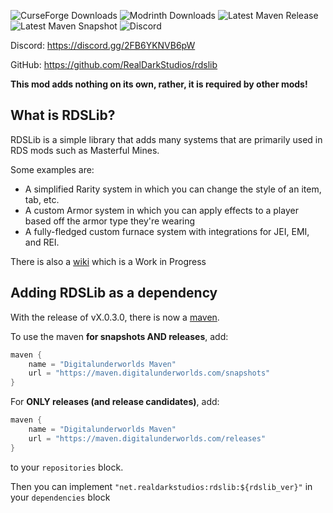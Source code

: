 ![CurseForge Downloads](https://img.shields.io/curseforge/dt/880829?logo=curseforge "RDSLib Curseforge Downloads")
![Modrinth Downloads](https://img.shields.io/modrinth/dt/rdslib?logo=modrinth "RDSLib Modrinth Downloads")
![Latest Maven Release](https://img.shields.io/maven-metadata/v?logo=apache&metadataUrl=https%3A%2F%2Fmaven.digitalunderworlds.com%2Freleases%2Fnet%2Frealdarkstudios%2Frdslib%2Fmaven-metadata.xml&versionPrefix=4&label=release "Latest Release")
![Latest Maven Snapshot](https://img.shields.io/maven-metadata/v?logo=apache&metadataUrl=https%3A%2F%2Fmaven.digitalunderworlds.com%2Fsnapshots%2Fnet%2Frealdarkstudios%2Frdslib%2Fmaven-metadata.xml&versionPrefix=4&label=snapshot "Latest Snapshot")
![Discord](https://img.shields.io/discord/1029930024586969228?logo=discord&link=https%3A%2F%2Fdiscord.gg%2FB6YKNVB6pW&label=chat)

Discord: https://discord.gg/2FB6YKNVB6pW

GitHub: https://github.com/RealDarkStudios/rdslib


**This mod adds nothing on its own, rather, it is required by other mods!**

## What is RDSLib?

RDSLib is a simple library that adds many systems that are primarily used in RDS mods such as Masterful Mines.

Some examples are:
- A simplified Rarity system in which you can change the style of an item, tab, etc.
- A custom Armor system in which you can apply effects to a player based off the armor type they're wearing
- A fully-fledged custom furnace system with integrations for JEI, EMI, and REI.

There is also a [wiki](https://github.com/RealDarkStudios/rdslib/wiki) which is a Work in Progress

## Adding RDSLib as a dependency

With the release of vX.0.3.0, there is now a [maven](https://maven.digitalunderworlds.com/#/).

To use the maven **for snapshots AND releases**, add:
```groovy
maven {
    name = "Digitalunderworlds Maven"
    url = "https://maven.digitalunderworlds.com/snapshots"
}
```

For  **ONLY releases (and release candidates)**, add:
```groovy
maven {
    name = "Digitalunderworlds Maven"
    url = "https://maven.digitalunderworlds.com/releases"
}
```

to your `repositories` block.

Then you can implement `"net.realdarkstudios:rdslib:${rdslib_ver}"` in your `dependencies` block

